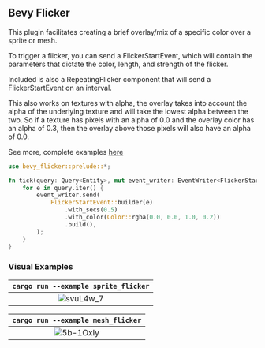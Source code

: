 ## Bevy Flicker

This plugin facilitates creating a brief overlay/mix of a specific color over a sprite or mesh.

To trigger a flicker, you can send a FlickerStartEvent, which will contain the parameters
that dictate the color, length, and strength of the flicker. 

Included is also a RepeatingFlicker component that will send a FlickerStartEvent on an interval.

This also works on textures with alpha, the overlay takes into account the alpha of the 
underlying texture and will take the lowest alpha between the two. So if a texture has pixels
with an alpha of 0.0 and the overlay color has an alpha of 0.3, then the overlay above those pixels 
will also have an alpha of 0.0.

See more, complete examples [here](https://github.com/bilowik/bevy_flicker/tree/main/examples)

```rust
use bevy_flicker::prelude::*;

fn tick(query: Query<Entity>, mut event_writer: EventWriter<FlickerStartEvent>) {
    for e in query.iter() {
        event_writer.send(
            FlickerStartEvent::builder(e)
                .with_secs(0.5)
                .with_color(Color::rgba(0.0, 0.0, 1.0, 0.2))
                .build(),
        );
    }
}


```

### Visual Examples
| `cargo run --example sprite_flicker` | 
|:--:|
|![svuL4w_7](https://github.com/bilowik/bevy_flicker/assets/43679332/c259cfbb-a146-4d40-b7e3-90fa3b80d1a7)|

| `cargo run --example mesh_flicker` | 
|:--:|
|![5b-1OxIy](https://github.com/bilowik/bevy_flicker/assets/43679332/e0024971-57d9-4300-ba9d-f931f5212f75)|

